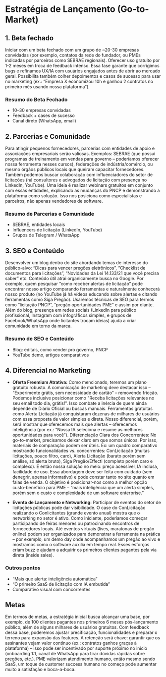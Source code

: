# Estratégia de Lançamento (Go-to-Market)

## 1. Beta fechado

Iniciar com um beta fechado com um grupo de ~20-30 empresas convidadas (por exemplo, contatos da rede do fundador, ou PMEs indicadas por parceiros como SEBRAE regionais). Oferecer uso gratuito por 1-2 meses em troca de feedback intenso. Essa fase garante que corrigimos bugs e refinamos UX/IA com usuários engajados antes de abrir ao mercado geral. Possibilita também colher depoimentos e casos de sucesso para usar no marketing (ex.: “Empresa X economizou 10h e ganhou 2 contratos no primeiro mês usando nossa plataforma”).

### Resumo do Beta Fechado

- 10–30 empresas convidadas
- Feedback + cases de sucesso
- Canal direto (WhatsApp, email)

## 2. Parcerias e Comunidade

Para atingir pequenos fornecedores, parcerias com entidades de apoio e associações empresariais serão valiosas. Exemplos: SEBRAE (que possui programas de treinamento em vendas para governo – poderíamos oferecer nossa ferramenta nesses cursos), federações de indústria/comércio, ou mesmo órgãos públicos locais que queiram capacitar fornecedores. Também podemos buscar colaboração com influenciadores do setor de licitações (há consultores e advogados de licitação com presença no LinkedIn, YouTube). Uma ideia é realizar webinars gratuitos em conjunto com essas entidades, explicando as mudanças do PNCP e demonstrando a plataforma como solução. Isso nos posiciona como especialistas e parceiros, não apenas vendedores de software.

### Resumo de Parcerias e Comunidade

- SEBRAE, entidades locais
- Influencers de licitação (LinkedIn, YouTube)
- Grupos de Telegram / WhatsApp

## 3. SEO e Conteúdo

Desenvolver um blog dentro do site abordando temas de interesse do público-alvo: “Dicas para vencer pregões eletrônicos”, “Checklist de documentos para licitações”, “Novidades da Lei 14.133/21 que você precisa saber” etc. Conteúdo útil atrai organicamente busca no Google. Por exemplo, quem pesquisar “como receber alertas de licitação” pode encontrar nosso artigo comparando ferramentas e naturalmente conhecerá nosso produto (no YouTube já há vídeos educando sobre alertas e citando ferramentas como Siga Pregão). Usaremos técnicas de SEO para termos como “licitação PNCP”, “pregão oportunidades PME” e assim por diante. Além do blog, presença em redes sociais (LinkedIn para público profissional, Instagram com infográficos simples, e grupos de Facebook/WhatsApp onde licitantes trocam ideias) ajuda a criar comunidade em torno da marca.

### Resumo de SEO e Conteúdo

- Blog: editais, como vender pro governo, PNCP
- YouTube demo, artigos comparativos

## 4. Diferencial no Marketing

- **Oferta Freemium Atrativa:** Como mencionado, teremos um plano gratuito robusto. A comunicação de marketing deve destacar isso – “Experimente grátis, sem necessidade de cartão” – removendo fricção. Podemos inclusive posicionar como "Receba licitações relevantes no seu email todo dia, grátis!". Isso combate a inércia de quem ainda depende de Diário Oficial ou buscas manuais. Ferramentas gratuitas como Alerta Licitação já conquistaram dezenas de milhares de usuários com essa proposta de valor simples e direta. Nosso diferencial, porém, será mostrar que oferecemos mais que alertas – oferecemos inteligência (por ex.: “Nossa IA seleciona e resume as melhores oportunidades para você”).
Diferenciação Clara dos Concorrentes: No go-to-market, precisamos deixar claro em que somos únicos. Por isso, materiais de comparação podem ser úteis. Ex: um quadro comparativo mostrando funcionalidades vs. concorrentes: ConLicitação (muitas licitações, pouco filtro, caro), Alerta Licitação (barato porém sem análise, só alerta bruto), Siga Pregão/Effecti (completo porém caro e complexo). E então nossa solução no meio: preço acessível, IA inclusa, facilidade de uso. Essa abordagem deve ser feita com cuidado (sem denegrir, apenas informativo) e pode constar tanto no site quanto em falas de venda. O objetivo é posicionar-nos como a melhor opção custo-benefício para PME – “mais inteligência que um alerta simples, porém sem o custo e complexidade de um software enterprise.”

- **Evento de Lançamento e Networking:** Participar de eventos do setor de licitações públicas pode dar visibilidade. O case do ConLicitação realizando o Conlicitantes (grande evento anual) mostra que o networking no setor é ativo. Como iniciante, poderíamos começar participando de feiras menores ou patrocinando encontros de fornecedores locais. Até eventos virtuais (lives, maratonas de pregão online) podem ser organizados para demonstrar a ferramenta na prática – por exemplo, um demo day onde acompanhamos um pregão ao vivo e mostramos como o software auxilia em tempo real. Esses esforços criam buzz e ajudam a adquirir os primeiros clientes pagantes pela via direta (inside sales).

### Outros pontos

- “Mais que alerta: inteligência automática”
- “O primeiro SaaS de licitação com IA embutida”
- Comparativo visual com concorrentes

## Metas

Em termos de metas, a estratégia inicial busca alcançar uma base, por exemplo, de 100 clientes pagantes nos primeiros 6 meses pós-lançamento público, além de alguns milhares de usuários gratuitos. Com feedback dessa base, poderemos ajustar precificação, funcionalidades e preparar o terreno para expansão das features. A retenção será chave: garantir que os assinantes vejam valor contínuo (ex.: contratos ganhos graças à plataforma) – isso pode ser incentivado por suporte próximo no início (onboarding 1:1, canal de WhatsApp para tirar dúvidas rápidas sobre pregões, etc.). PME valorizam atendimento humano, então mesmo sendo SaaS, um toque de customer success humano no começo pode aumentar muito a satisfação e boca-a-boca.
